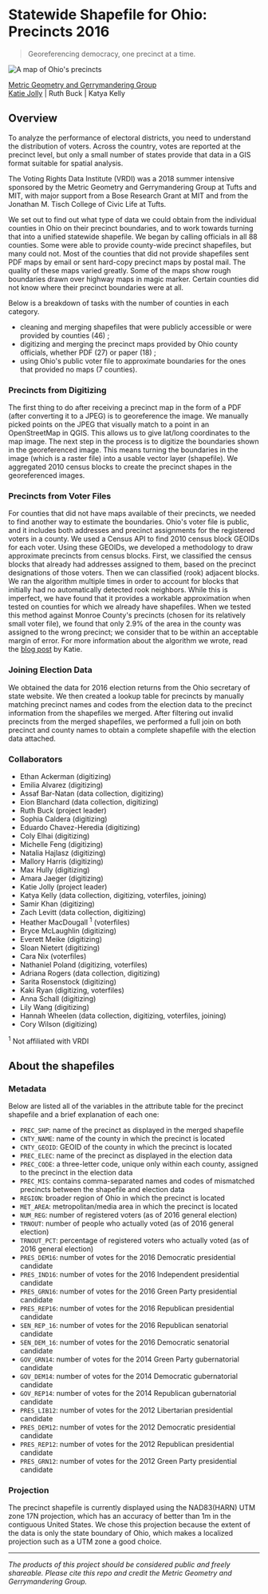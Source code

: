 # Statewide Shapefile for Ohio: Precincts 2016

> Georeferencing democracy, one precinct at a time.

![A map of Ohio's precincts](https://user-images.githubusercontent.com/8108892/44927973-59b0ff80-ad24-11e8-847b-2dd019356172.png "Ohio Precincts")

[Metric Geometry and Gerrymandering Group](mailto:gerrymandr@gmail.com)  
[Katie Jolly](mailto:katiejolly6@gmail.com) | Ruth Buck | Katya Kelly

## Overview

To analyze the performance of electoral districts, you need to understand the distribution of voters. Across the country, votes are reported at the precinct level, but only a small number of states provide that data in a GIS format suitable for spatial analysis.

The Voting Rights Data Institute (VRDI) was a 2018 summer intensive sponsored by the Metric Geometry and Gerrymandering Group at Tufts and MIT, with major support from a Bose Research Grant at MIT and from the Jonathan M. Tisch College of Civic Life at Tufts.

We set out to find out what type of data we could obtain from the individual counties in Ohio on their precinct boundaries, and to work towards turning that into a unified statewide shapefile. We began by calling officials in all 88 counties. Some were able to provide county-wide precinct shapefiles, but many could not. Most of the counties that did not provide shapefiles sent PDF maps by email or sent hard-copy precinct maps by postal mail. The quality of these maps varied greatly. Some of the maps show rough boundaries drawn over highway maps in magic marker. Certain counties did not know where their precinct boundaries were at all.

Below is a breakdown of tasks with the number of counties in each category.

- cleaning and merging shapefiles that were publicly accessible or were provided by counties (46) ;
- digitizing and merging the precinct maps provided by Ohio county officials, whether PDF (27) or paper (18) ;
- using Ohio's public voter file to approximate boundaries for the ones that provided no maps (7 counties).

### Precincts from Digitizing

The first thing to do after receiving a precinct map in the form of a PDF (after converting it to a JPEG) is to georeference the image. We manually picked points on the JPEG that visually match to a point in an OpenStreetMap in QGIS. This allows us to give lat/long coordinates to the map image. The next step in the process is to digitize the boundaries shown in the georeferenced image. This means turning the boundaries in the image (which is a raster file) into a usable vector layer (shapefile). We aggregated 2010 census blocks to create the precinct shapes in the georeferenced images.

### Precincts from Voter Files

For counties that did not have maps available of their precincts, we needed to find another way to estimate the boundaries. Ohio's voter file is public, and it includes both addresses and precinct assignments for the registered voters in a county. We used a Census API to find 2010 census block GEOIDs for each voter. Using these GEOIDs, we developed a methodology to draw approximate precincts from census blocks. First, we classified the census blocks that already had addresses assigned to them, based on the precinct designations of those voters. Then we can classified (rook) adjacent blocks. We ran the algorithm multiple times in order to account for blocks that initially had no automatically detected rook neighbors. While this is imperfect, we have found that it provides a workable approximation when tested on counties for which we already have shapefiles. When we tested this method against Monroe County's precincts (chosen for its relatively small voter file), we found that only 2.9% of the area in the county was assigned to the wrong precinct; we consider that to be within an acceptable margin of error. For more information about the algorithm we wrote, read the [blog post](http://katiejolly.io/blog/2018-10-04/ohio-precinct-classification) by Katie.

### Joining Election Data

We obtained the data for 2016 election returns from the Ohio secretary of state website. We then created a lookup table for precincts by manually matching precinct names and codes from the election data to the precinct information from the shapefiles we merged. After filtering out invalid precincts from the merged shapefiles, we performed a full join on both precinct and county names to obtain a complete shapefile with the election data attached.

### Collaborators

- Ethan Ackerman (digitizing)
- Emilia Alvarez (digitizing)
- Assaf Bar-Natan (data collection, digitizing)
- Eion Blanchard (data collection, digitizing)
- Ruth Buck (project leader)
- Sophia Caldera (digitizing)
- Eduardo Chavez-Heredia (digitizing)
- Coly Elhai (digitizing)
- Michelle Feng (digitizing)
- Natalia Hajlasz (digitizing)
- Mallory Harris (digitizing)
- Max Hully (digitizing)
- Amara Jaeger (digitizing)
- Katie Jolly (project leader)
- Katya Kelly (data collection, digitizing, voterfiles, joining)
- Samir Khan (digitizing)
- Zach Levitt (data collection, digitizing)
- Heather MacDougall <sup>1</sup> (voterfiles)
- Bryce McLaughlin (digitizing)
- Everett Meike (digitizing)
- Sloan Nietert (digitizing)
- Cara Nix (voterfiles)
- Nathaniel Poland (digitizing, voterfiles)
- Adriana Rogers (data collection, digitizing)
- Sarita Rosenstock (digitizing)
- Kaki Ryan (digitizing, voterfiles)
- Anna Schall (digitizing)
- Lily Wang (digitizing)
- Hannah Wheelen (data collection, digitizing, voterfiles, joining)
- Cory Wilson (digitizing)

<sup>1</sup> Not affiliated with VRDI

## About the shapefiles

### Metadata

Below are listed all of the variables in the attribute table for the precinct shapefile and a brief explanation of each one:

- `PREC_SHP`: name of the precinct as displayed in the merged shapefile
- `CNTY_NAME`: name of the county in which the precinct is located
- `CNTY_GEOID`: GEOID of the county in which the precinct is located
- `PREC_ELEC`: name of the precinct as displayed in the election data
- `PREC_CODE`: a three-letter code, unique only within each county, assigned to the precinct in the election data
- `PREC_MIS`: contains comma-separated names and codes of mismatched precincts between the shapefile and election data
- `REGION`: broader region of Ohio in which the precinct is located
- `MET_AREA`: metropolitan/media area in which the precinct is located
- `NUM_REG`: number of registered voters (as of 2016 general election)
- `TRNOUT`: number of people who actually voted (as of 2016 general election)
- `TRNOUT_PCT`: percentage of registered voters who actually voted (as of 2016 general election)
- `PRES_DEM16`: number of votes for the 2016 Democratic presidential candidate
- `PRES_IND16`: number of votes for the 2016 Independent presidential candidate
- `PRES_GRN16`: number of votes for the 2016 Green Party presidential candidate
- `PRES_REP16`: number of votes for the 2016 Republican presidential candidate
- `SEN_REP_16`: number of votes for the 2016 Republican senatorial candidate
- `SEN_DEM_16`: number of votes for the 2016 Democratic senatorial candidate
- `GOV_GRN14`: number of votes for the 2014 Green Party gubernatorial candidate
- `GOV_DEM14`: number of votes for the 2014 Democratic gubernatorial candidate
- `GOV_REP14`: number of votes for the 2014 Republican gubernatorial candidate
- `PRES_LIB12`: number of votes for the 2012 Libertarian presidential candidate
- `PRES_DEM12`: number of votes for the 2012 Democratic presidential candidate
- `PRES_REP12`: number of votes for the 2012 Republican presidential candidate
- `PRES_GRN12`: number of votes for the 2012 Green Party presidential candidate

### Projection

The precinct shapefile is currently displayed using the NAD83(HARN) UTM zone 17N projection, which has an accuracy of better than 1m in the contiguous United States. We chose this projection because the extent of the data is only the state boundary of Ohio, which makes a localized projection such as a UTM zone a good choice.

---

_The products of this project should be considered public and freely shareable.  Please cite this repo and credit the Metric Geometry and Gerrymandering Group._
